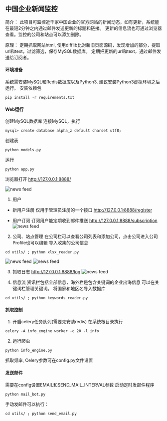 ## 中国企业新闻监控
简介：
此项目可监控近千家中国企业的官方网站的新闻动态，如有更新，系统能在最短2分钟之内通过邮件发送更新的标题和链接。
更新的信息流也可通过浏览器查看。监控的公司和站点可以添加删除。

原理：
定期抓取网站html, 使用difflib比对新旧页面源码，发现增加的部分，提取url和text，过滤筛选，保存MySQL数据库。
定期把更新的url和text，通过邮件发送给订阅者。




#### 环境准备
系统需安装MySQL和Redis数据库以及Python3.
建议安装Python3虚拟环境之后运行。
安装依赖包
```
pip install -r requirements.txt
```




#### Web运行
创建MySQL数据库
连接MySQL，执行
```
mysql> create database alpha_z default charset utf8;
```

创建表
```
python models.py
```

运行
```
python app.py
```
浏览器打开
http://127.0.0.1:8888/

![news feed](http://oiip5z89k.bkt.clouddn.com/WechatIMG1.jpeg)


1. 用户

* 新用户注册
仅用于管理员注册的一个接口
http://127.0.0.1:8888/register

* 用户订阅
订阅用户能定期收到邮件推送
http://127.0.0.1:8888/subscription
![news feed](http://oiip5z89k.bkt.clouddn.com/WechatIMG2.jpeg)


2. 公司、站点管理
在公司栏可以查看公司列表和添加公司，点击公司进入公司Profile也可以编辑
导入收集的公司信息
```
cd utils/ ; python xlsx_reader.py
```

![news feed](http://oiip5z89k.bkt.clouddn.com/WechatIMG4.jpeg)
![news feed](http://oiip5z89k.bkt.clouddn.com/WechatIMG5.jpeg)


3. 抓取日志
http://127.0.0.1:8888/log
![news feed](http://oiip5z89k.bkt.clouddn.com/WechatIMG3.jpeg)


4. 信息流
资讯栏包括全部信息，海外栏是包含关键词的企业出海信息
可以在关键词栏管理关键词。
将国家和地区名导入数据库
```
cd utils/ ; python keywords_reader.py
```




#### 抓取控制
1. 开启celery任务队列(需要先安装redis)
在系统根目录执行
```
celery -A info_engine worker -c 20 -l info
```

2. 运行爬虫

```
python info_engine.py
```

抓取频率, Celery参数可在config.py文件设置



#### 发送邮件
需要在config设置EMAIL和SEND_MAIL_INTERVAL参数
启动定时发邮件程序
```
python mail_bot.py
```

手动发邮件可以执行：
```
cd utils/ ; python send_email.py
```







